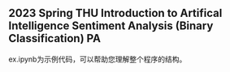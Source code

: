 ## 2023 Spring THU Introduction to Artifical Intelligence Sentiment Analysis (Binary Classification) PA

ex.ipynb为示例代码，可以帮助您理解整个程序的结构。
